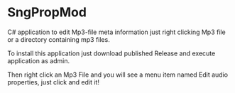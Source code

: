 # SngPropMod

C# application to edit Mp3-file meta information just right clicking Mp3 file or a directory containing mp3 files.

To install this application just download published Release and execute application as admin.

Then right click an Mp3 File and you will see a menu item named Edit audio properties, just click and edit it!
